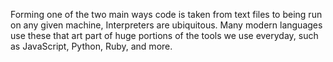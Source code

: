
Forming one of the two main ways code is taken from text files to being run on any given machine, Interpreters are ubiquitous. Many modern languages use these that art part of huge portions of the tools we use everyday, such as JavaScript, Python, Ruby, and more.
